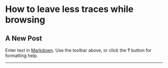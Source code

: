 # How to leave less traces while browsing

## A New Post

Enter text in [Markdown](http://daringfireball.net/projects/markdown/). Use the toolbar above, or click the **?** button for formatting help.

***